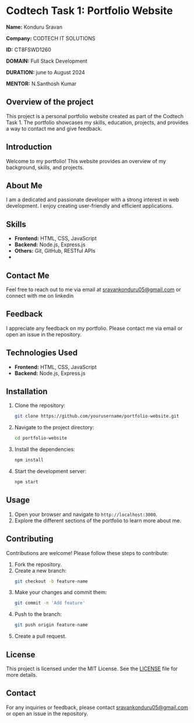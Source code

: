 # Codtech Task 1: Portfolio Website

**Name:** Konduru Sravan

**Company:** CODTECH IT SOLUTIONS

**ID:** CT8FSWD1260

**DOMAIN:** Full Stack Development

**DURATION:** june to August 2024

**MENTOR:** N.Santhosh Kumar

## **Overview of the project**
This project is a personal portfolio website created as part of the Codtech Task 1. The portfolio showcases my skills, education, projects, and provides a way to contact me and give feedback.

## **Introduction**
Welcome to my portfolio! This website provides an overview of my background, skills, and projects.

## **About Me**
I am a dedicated and passionate developer with a strong interest in web development. I enjoy creating user-friendly and efficient applications.

## **Skills**
- **Frontend:** HTML, CSS, JavaScript
- **Backend:** Node.js, Express.js
- **Others:** Git, GitHub, RESTful APIs
- 
## **Contact Me**
Feel free to reach out to me via email at sravankonduru05@gmail.com or connect with me on linkedin

## **Feedback**
I appreciate any feedback on my portfolio. Please contact me via email or open an issue in the repository.

## **Technologies Used**
- **Frontend:** HTML, CSS, JavaScript
- **Backend:** Node.js, Express.js

## **Installation**
1. Clone the repository:
    ```bash
    git clone https://github.com/yourusername/portfolio-website.git
    ```
2. Navigate to the project directory:
    ```bash
    cd portfolio-website
    ```
3. Install the dependencies:
    ```bash
    npm install
    ```
4. Start the development server:
    ```bash
    npm start
    ```

## **Usage**
1. Open your browser and navigate to `http://localhost:3000`.
2. Explore the different sections of the portfolio to learn more about me.

## **Contributing**
Contributions are welcome! Please follow these steps to contribute:
1. Fork the repository.
2. Create a new branch:
    ```bash
    git checkout -b feature-name
    ```
3. Make your changes and commit them:
    ```bash
    git commit -m 'Add feature'
    ```
4. Push to the branch:
    ```bash
    git push origin feature-name
    ```
5. Create a pull request.

## **License**
This project is licensed under the MIT License. See the [LICENSE](LICENSE) file for more details.

## **Contact**
For any inquiries or feedback, please contact sravankonduru05@gmail.com or open an issue in the repository.
